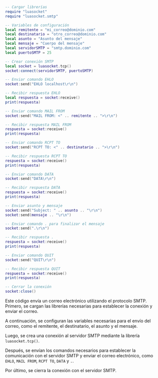 ```lua
-- Cargar librerías
require "luasocket"
require "luasocket.smtp"

-- Variables de configuración
local remitente = "mi_correo@dominio.com"
local destinatario = "otro_correo@dominio.com"
local asunto = "Asunto del mensaje"
local mensaje = "Cuerpo del mensaje"
local servidorSMTP = "smtp.dominio.com"
local puertoSMTP = 25

-- Crear conexión SMTP
local socket = luasocket.tcp()
socket:connect(servidorSMTP, puertoSMTP)

-- Enviar comando EHLO
socket:send("EHLO localhost\r\n")

-- Recibir respuesta EHLO
local respuesta = socket:receive()
print(respuesta)

-- Enviar comando MAIL FROM
socket:send("MAIL FROM: <" .. remitente .. ">\r\n")

-- Recibir respuesta MAIL FROM
respuesta = socket:receive()
print(respuesta)

-- Enviar comando RCPT TO
socket:send("RCPT TO: <" .. destinatario .. ">\r\n")

-- Recibir respuesta RCPT TO
respuesta = socket:receive()
print(respuesta)

-- Enviar comando DATA
socket:send("DATA\r\n")

-- Recibir respuesta DATA
respuesta = socket:receive()
print(respuesta)

-- Enviar asunto y mensaje
socket:send("Subject: " .. asunto .. "\r\n")
socket:send(mensaje .. "\r\n")

-- Enviar comando . para finalizar el mensaje
socket:send(".\r\n")

-- Recibir respuesta .
respuesta = socket:receive()
print(respuesta)

-- Enviar comando QUIT
socket:send("QUIT\r\n")

-- Recibir respuesta QUIT
respuesta = socket:receive()
print(respuesta)

-- Cerrar la conexión
socket:close()
```

Este código envía un correo electrónico utilizando el protocolo SMTP. Primero, se cargan las librerías necesarias para establecer la conexión y enviar el correo.

A continuación, se configuran las variables necesarias para el envío del correo, como el remitente, el destinatario, el asunto y el mensaje.

Luego, se crea una conexión al servidor SMTP mediante la librería `luasocket.tcp()`.

Después, se envían los comandos necesarios para establecer la comunicación con el servidor SMTP y enviar el correo electrónico, como `EHLO`, `MAIL FROM`, `RCPT TO`, `DATA` y `.`.

Por último, se cierra la conexión con el servidor SMTP.